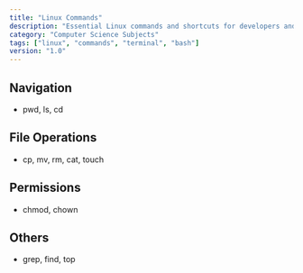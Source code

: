 ```yaml
---
title: "Linux Commands"
description: "Essential Linux commands and shortcuts for developers and system administrators"
category: "Computer Science Subjects"
tags: ["linux", "commands", "terminal", "bash"]
version: "1.0"
---
```



## Navigation
- pwd, ls, cd
## File Operations
- cp, mv, rm, cat, touch
## Permissions
- chmod, chown
## Others
- grep, find, top

